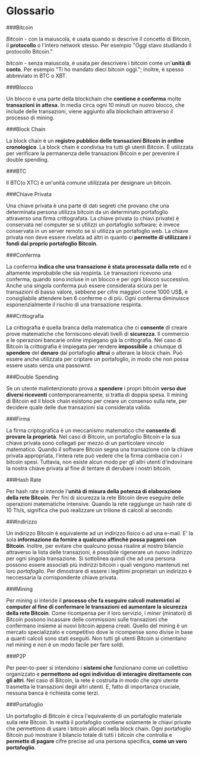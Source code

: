 # Glossario

###Bitcoin

_Bitcoin_ - con la maiuscola, è usata quando si descrive il concetto di Bitcoin, il __protocollo__ o l'intero network stesso. Per esempio "Oggi stavo studiando il protocollo Bitcoin."

_bitcoin_ - senza maiuscola, è usata per descrivere i bitcoin come un'__unità di conto__. Per esempio "Ti ho mandato dieci bitcoin oggi."; inoltre, è spesso abbreviato in BTC o XBT.

###Blocco

Un blocco è una parte della blockchain che __contiene e conferma__ molte __transazioni in attesa__. In media circa ogni 10 minuti un nuovo blocco, che include delle transazioni, viene aggiunto alla blockchain attraverso il processo di mining.

###Block Chain

La block chain è un __registro pubblico delle transazioni Bitcoin in ordine cronologico__. La block chain è condivisa tra tutti gli utenti Bitcoin. È utilizzata per verificare la permanenza delle transazioni Bitcoin e per prevenire il double spending.

###BTC

Il BTC(o XTC) è un'unità comune utilizzata per designare un bitcoin.

###Chiave Privata

Una chiave privata è una parte di dati segreti che provano che una determinata persona utilizza bitcoin da un determinato portafoglio attraverso una firma crittografata. La chiave privata (o chiavi private) è conservata nel computer se si utilizzi un portafoglio software; è invece conservata in un server remoto se si utilizza un portafoglio web. La chiave privata non deve essere rivelata ad altri in quanto ci __permette di utilizzare i fondi dal proprio portafoglio Bitcoin__.

###Conferma

La conferma __indica che una transazione è stata processata dalla rete__ ed è altamente improbabile che sia respinta. Le transazioni ricevono una conferma, quando sono incluse in un blocco e per ogni blocco successivo. Anche una singola conferma può essere considerata sicura per le transazioni di basso valore, sebbene per cifre maggiori come 1000 US$, è consigliabile attendere ben 6 conferme o di più. Ogni conferma diminuisce esponenzialmente il rischio di una transazione respinta.

###Crittografia

La crittografia è quella branca della matematica che ci __consente__ di creare prove matematiche che forniscono elevati livelli di __sicurezza__. Il commercio e le operazioni bancarie online impiegano già la crittografia. Nel caso di Bitcoin la crittografia è impiegata per rendere __impossibile__ a chiunque di __spendere__ del __denaro__ dal portafoglio __altrui__ o alterare la block chain. Può essere anche utilizzata per criptare un portafoglio, in modo che non possa essere usato senza una passowrd.

###Double Spending

Se un utente malintenzionato prova a __spendere__ i propri bitcoin __verso due diversi riceventi__ contemporaneamente, si tratta di doppia spesa. Il mining di Bitcoin ed il block chain esistono per creare un consenso sulla rete, per decidere quale delle due transazioni sia considerata valida.

###Firma

La firma criptografica è un meccanismo matematico che __consente di provare la proprietà__. Nel caso di Bitcoin, un portafoglio Bitcoin e la sua chiave privata sono collegati per mezzo di un particolare vincolo matematico. Quando il software Bitcoin segna una transazione con la chiave privata appropriata, l'intera rete può vedere che la firma combacia con i bitcoin spesi. Tuttavia, non esiste alcun modo per gli altri utenti d'indovinare la nostra chiave privata al fine di tentare di derubare i nostri bitcoin.

###Hash Rate

Per hash rate si intende l'__unità di misura della potenza di elaborazione della rete Bitcoin__. Per fini di sicurezza la rete Bitcoin deve eseguire delle operazioni matematiche intensive. Quando la rete raggiunge un hash rate di 10 Th/s, significa che può realizzare un trilione di calcoli al secondo.

###Indirizzo

Un indirizzo Bitcoin è equivalente ad un indirizzo fisico o ad una e-mail. E' la sola __informazione da fornire a qualcuno affinchè possa pagarci con Bitcoin__.    Inoltre, per evitare che qualcuno possa risalire al nostro bilancio attraverso la lista delle transazioni, è possibile rigenerare un nuovo indirizzo per ogni singola transazione.
Si sottolinea quindi che ad una persona possono essere associati più indirizzi bitcoin i quali vengono mantenuti nel loro _portafoglio_. Per dimostrare di essere i legittimi proprietari un  indirizzo è neccessaria la corrispondente chiave privata.

###Mining

Per mining si intende il __processo che fa eseguire calcoli matematici ai computer al fine di confermare le transazioni ed aumentare la sicurezza della rete Bitcoin__. Come ricompensa per il loro servizio, i _miner_ (minatori) di Bitcoin possono incassare delle commissioni sulle transazioni che confermano insieme ai nuovi bitcoin appena creati. Quello del mining è un mercato specializzato e competitivo dove le ricompense sono divise in base a quanti calcoli sono stati eseguiti. Non tutti gli utenti Bitcoin si cimentano nel mining e non è un modo facile per fare soldi.

###P2P

Per peer-to-peer si intendono i __sistemi che__ funzionano come un collettivo organizzato e __permettono ad ogni individuo di interagire direttamente con gli altri__. Nel caso di Bitcoin, la rete è costruita in modo che ogni utente trasmetta le transazioni degli altri utenti. E, fatto di importanza cruciale, nessuna banca è richiesta come terzi.

###Portafoglio

Un portafoglio di Bitcoin è circa l'equivalente di un portafoglio materiale sulla rete Bitcoin. In  realtà il portafoglio contiene solamente le chiavi private che permettono di usare i bitcoin allocati nella block chain. Ogni portafoglio Bitcoin può mostrare il bilancio totale di tutti i bitcoin che controlla e __permette di pagare__ cifre precise ad una persona specifica, __come un vero portafoglio__.
